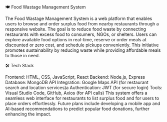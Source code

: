 🍽️ Food Wastage Management System


The Food Wastage Management System is a web platform that enables users to browse and order surplus food from nearby restaurants through a responsive website. The goal is to reduce food waste by connecting restaurants with excess food to consumers, NGOs, or shelters. Users can explore available food options in real-time, reserve or order meals at discounted or zero cost, and schedule pickups conveniently. This initiative promotes sustainability by reducing waste while providing affordable meals to those in need.

🛠️ Tech Stack


Frontend: HTML, CSS, JavaScript, React
Backend: Node.js, Express
Database: MongoDB
API Integration: Google Maps API (for restaurant search and location services)a
Authentication: JWT (for secure login)
Tools: Visual Studio Code, GitHub, Axios (for API calls)
This system offers a seamless web interface for restaurants to list surplus food and for users to place orders effortlessly. Future plans include developing a mobile app and AI-based recommendations to predict popular food donations, further enhancing the impact.
